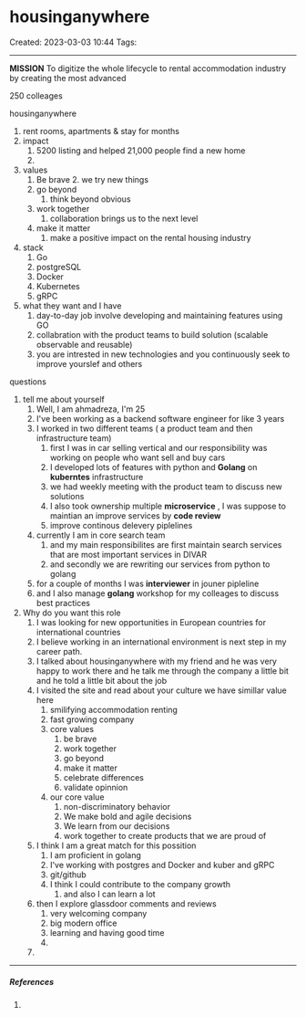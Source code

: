 # housinganywhere
Created: 2023-03-03 10:44
Tags: 
____
__MISSION__
To digitize the whole lifecycle to rental accommodation industry by creating the most advanced

250 colleages

housinganywhere
1. rent rooms, apartments & stay for months
2. impact
	1. 5200 listing and helped 21,000 people find a new home
	2. 
3. values
	1. Be brave
		2. we try new things
	2. go beyond
		1. think beyond obvious
	3. work together
		1. collaboration brings us to the next level
	4. make it matter
		1. make a positive impact on the rental housing industry
4. stack
	1. Go
	2. postgreSQL
	3. Docker
	4. Kubernetes
	5. gRPC
5. what they want and I have
	1. day-to-day job involve developing and maintaining features using GO
	2. collabration with the product teams to build solution (scalable observable and reusable)
	3. you are intrested in new technologies and you continuously seek to improve yourslef and others


questions
1. tell me about yourself
	1. Well, I am ahmadreza, I'm 25 
	2. I've been working as a backend software engineer for like 3 years
	3. I worked in two different teams ( a product team and then infrastructure team)
		1. first I was in car selling vertical and our responsibility was working on people who want sell and buy cars
		2. I developed  lots of features with python and __Golang__ on __kuberntes__ infrastructure
		3. we had weekly meeting with the product team to discuss new solutions 
		4. I also took ownership  multiple __microservice__ , I was suppose to maintian an improve services by __code review__
		5. improve continous delevery piplelines
	4. currently I am in core search team
		1. and my main responsibilites are first maintain search services that are most important services in DIVAR
		2. and secondly we are rewriting our services from python to golang
	5. for a couple of months I was __interviewer__ in jouner pipleline
	6. and I also manage __golang__ workshop for my colleages to discuss best practices 
2. Why do you want this role
	1. I was looking for new opportunities in European countries for international countries
	2. I believe working in an international environment is next step in my career path.
	3. I talked about housinganywhere with my friend and he was very happy to work there  and he talk me through the company a little bit and he told a little bit about the job
	4. I visited the site and read about your culture we have simillar value here
		1. smilifying accommodation renting 
		2. fast growing company
		4. core values
			1. be brave
			2. work together
			3. go beyond
			4. make it matter
			5. celebrate differences
			6. validate opinnion
		5. our core value
			1. non-discriminatory behavior
			2. We make bold and agile decisions
			3. We learn from our decisions
			4.  work together to create products that we are proud of
	6.  I think I am a great match for this possition
		1. I am proficient in golang
		2. I've working with postgres and Docker and kuber and gRPC
		3. git/github
		4.  I think I could contribute to the company growth 
			1. and also I can learn a lot 
	7. then I explore glassdoor comments and reviews 
		1. very welcoming company
		2. big modern office
		3. learning and having good time
		4. 
	8. 
_____
##### References
1.

